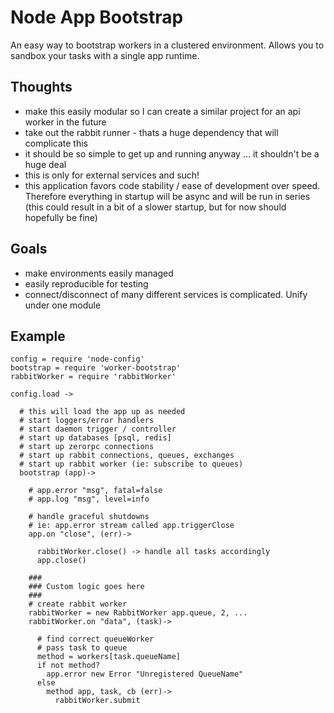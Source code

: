 Node App Bootstrap
=====================

An easy way to bootstrap workers in a clustered environment. Allows you to sandbox your tasks with a single app runtime.

Thoughts
--------

* make this easily modular so I can create a similar project for an api worker in the future
* take out the rabbit runner - thats a huge dependency that will complicate this 
* it should be so simple to get up and running anyway ... it shouldn't be a huge deal
* this is only for external services and such!
* this application favors code stability / ease of development over speed. Therefore everything in startup will be async and will be run in series (this could result in a bit of a slower startup, but for now should hopefully be fine)

Goals
-----

* make environments easily managed
* easily reproducible for testing
* connect/disconnect of many different services is complicated. Unify under one module

Example 
-------

``` coffee-script
config = require 'node-config'
bootstrap = require 'worker-bootstrap'
rabbitWorker = require 'rabbitWorker'

config.load ->

  # this will load the app up as needed
  # start loggers/error handlers
  # start daemon trigger / controller
  # start up databases [psql, redis]
  # start up zerorpc connections 
  # start up rabbit connections, queues, exchanges
  # start up rabbit worker (ie: subscribe to queues)
  bootstrap (app)->

    # app.error "msg", fatal=false
    # app.log "msg", level=info

    # handle graceful shutdowns
    # ie: app.error stream called app.triggerClose
    app.on "close", (err)->

      rabbitWorker.close() -> handle all tasks accordingly
      app.close()

    ###
    ### Custom logic goes here
    ###
    # create rabbit worker
    rabbitWorker = new RabbitWorker app.queue, 2, ...
    rabbitWorker.on "data", (task)->

      # find correct queueWorker
      # pass task to queue
      method = workers[task.queueName]
      if not method?
        app.error new Error "Unregistered QueueName"
      else
        method app, task, cb (err)->
          rabbitWorker.submit 
```


